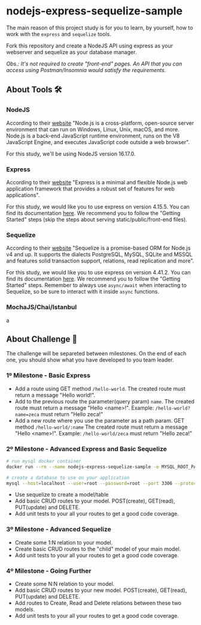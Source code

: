 # nodejs-express-sequelize-sample

The main reason of this project study is for you to learn, by yourself, how to work with the `express` and `sequelize` tools.

Fork this repository and create a NodeJS API using express as your webserver and sequelize as your database manager.

_Obs.: It's not required to create "front-end" pages. An API that you can access using Postman/Insomnia would satisfy the requirements._

## About Tools 🛠️

### NodeJS

According to their [website](https://nodejs.org/en) "Node.js is a cross-platform, open-source server environment that can run on Windows, Linux, Unix, macOS, and more.
Node.js is a back-end JavaScript runtime environment, runs on the V8 JavaScript Engine, and executes JavaScript code outside a web browser".

For this study, we'll be using NodeJS version 16.17.0.

### Express

According to their [website](https://expressjs.com/) "Express is a minimal and flexible Node.js web application framework that provides a robust set of features for web applications".

For this study, we would like you to use express on version 4.15.5.
You can find its documentation [here](https://expressjs.com/en/4x/api.html).
We recommend you to follow the "Getting Started" steps (skip the steps about serving static/public/front-end files).

### Sequelize

According to their [website](https://sequelize.org/) "Sequelize is a promise-based ORM for Node.js v4 and up. It supports the dialects PostgreSQL, MySQL, SQLite and MSSQL and features solid transaction support, relations, read replication and more".

For this study, we would like you to use express on version 4.41.2.
You can find its documentation [here](https://sequelize.org/v4/).
We recommend you to follow the "Getting Started" steps.
Remember to always use `async/await` when interacting to Sequelize, so be sure to interact with it inside `async` functions.

### MochaJS/Chai/Istanbul

a

## About Challenge 🎯

The challenge will be separeted between milestones.
On the end of each one, you should show what you have developed to you team leader.

### 1º Milestone - Basic Express

- Add a route using GET method `/hello-world`.
The created route must return a message "Hello world!".
- Add to the previous route the parameter(query param) `name`.
The created route must return a message "Hello \<name>!".
Example: `/hello-world?name=zeca` must return "Hello zeca!"
- Add a new route where you use the parameter as a path param. GET method `/hello-world/:name`
The created route must return a message "Hello \<name>!".
Example: `/hello-world/zeca` must return "Hello zeca!"

### 2º Milestone - Advanced Express and Basic Sequelize

```bash
# run mysql docker container
docker run --rm --name nodejs-express-sequelize-sample -e MYSQL_ROOT_PASSWORD=root -d -p 3306:3306 mysql:8.0

# create a database to use on your application
mysql --host=localhost --user=root --password=root --port 3306 --protocol=tcp -e "create schema nodejs_express_sequelize_sample;"
```

- Use sequelize to create a model/table
- Add basic CRUD routes to your model. POST(create), GET(read), PUT(update) and DELETE.
- Add unit tests to your all your routes to get a good code coverage.

### 3º Milestone - Advanced Sequelize

- Create some 1:N relation to your model.
- Create basic CRUD routes to the "child" model of your main model.
- Add unit tests to your all your routes to get a good code coverage.

### 4º Milestone - Going Further

- Create some N:N relation to your model.
- Add basic CRUD routes to your new model. POST(create), GET(read), PUT(update) and DELETE.
- Add routes to Create, Read and Delete relations between these two models.
- Add unit tests to your all your routes to get a good code coverage.
